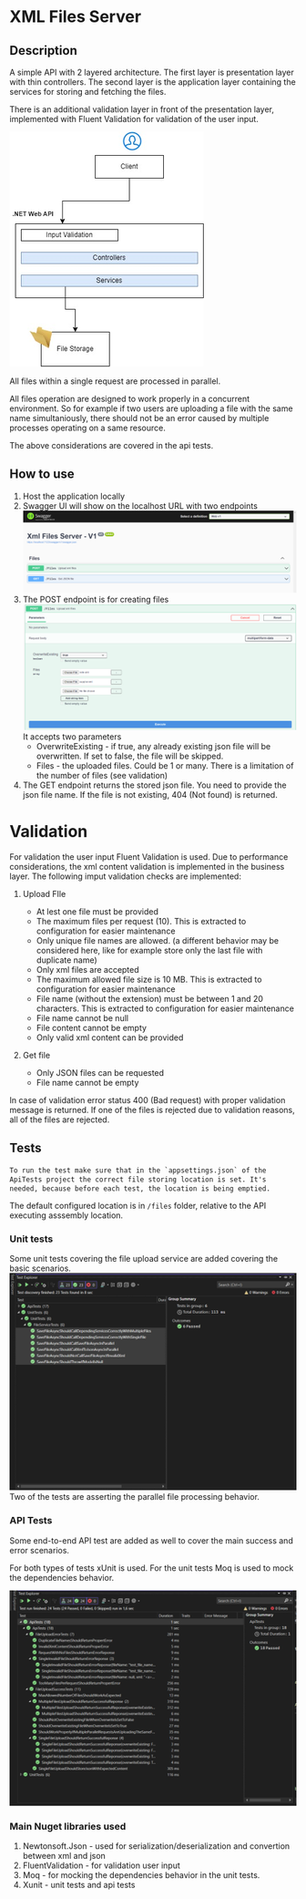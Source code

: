 # XML Files Server

## Description

A simple API with 2 layered architecture. The first layer is presentation layer with thin controllers. The second layer is the application layer containing the services for storing and fetching the files.

There is an additional validation layer in front of the presentation layer, implemented with Fluent Validation for validation of the user input.

![alt](./resources/infrastructure.jpg)

All files within a single request are processed in parallel.

All files operation are designed to work properly in a concurrent environment. So for example if two users are uploading a file with the same name simultaniously, there should not be an error caused by multiple processes operating on a same resource.

The above considerations are covered in the api tests.

## How to use

1. Host the application locally
1. Swagger UI will show on the localhost URL with two endpoints
   ![alt](./resources/swagger.PNG)
1. The POST endpoint is for creating files
   ![alt](./resources/swagger-post.PNG)
   It accepts two parameters
   - OverwriteExisting - if true, any already existing json file will be overwritten. If set to false, the file will be skipped.
   - Files - the uploaded files. Could be 1 or many. There is a limitation of the number of files (see validation)
1. The GET endpoint returns the stored json file. You need to provide the json file name. If the file is not existing, 404 (Not found) is returned.

# Validation

For validation the user input Fluent Validation is used. Due to performance considerations, the xml content validation is implemented in the business layer.
The following imput validation checks are implemented:

1. Upload FIle

   - At lest one file must be provided
   - The maximum files per request (10). This is extracted to configuration for easier maintenance
   - Only unique file names are allowed. (a different behavior may be considered here, like for example store only the last file with duplicate name)
   - Only xml files are accepted
   - The maximum allowed file size is 10 MB. This is extracted to configuration for easier maintenance
   - File name (without the extension) must be between 1 and 20 characters. This is extracted to configuration for easier maintenance
   - File name cannot be null
   - File content cannot be empty
   - Only valid xml content can be provided

2. Get file
   - Only JSON files can be requested
   - File name cannot be empty

In case of validation error status 400 (Bad request) with proper validation message is returned. If one of the files is rejected due to validation reasons, all of the files are rejected.

## Tests

    To run the test make sure that in the `appsettings.json` of the ApiTests project the correct file storing location is set. It's needed, because before each test, the location is being emptied.

The default configured location is in `/files` folder, relative to the API executing asssembly location.

### Unit tests

Some unit tests covering the file upload service are added covering the basic scenarios.
![alt](./resources/unit%20tests.PNG)
Two of the tests are asserting the parallel file processing behavior.

### API Tests

Some end-to-end API test are added as well to cover the main success and error scenarios.

For both types of tests xUnit is used. For the unit tests Moq is used to mock the dependencies behavior.

![alt](./resources/api-tests.PNG)

### Main Nuget libraries used

1. Newtonsoft.Json - used for serialization/deserialization and convertion between xml and json
1. FluentValidation - for validation user input
1. Moq - for mocking the dependencies behavior in the unit tests.
1. Xunit - unit tests and api tests
